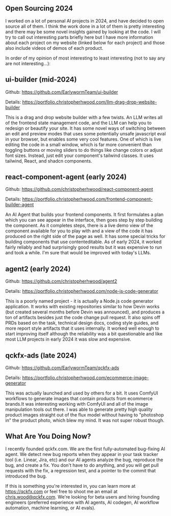 ## Open Sourcing 2024

I worked on a lot of personal AI projects in 2024, and have decided to open source all of them. I think the work done in a lot of them is pretty interesting and there may be some novel insights gained by looking at the code. I will try to call out interesting parts briefly here but I have more information about each project on my website (linked below for each project) and those also include videos of demos of each product.

In order of my opinion of most interesting to least interesting (not to say any are not interesting...):

## ui-builder (mid-2024)

Github: https://github.com/EarlywormTeam/ui-builder

Details: https://portfolio.christopherhwood.com/llm-drag-drop-website-builder

This is a drag and drop website builder with a few twists. An LLM writes all of the frontend state management code, and the LLM can help you to redesign or beautify your site. It has some novel ways of switching between an edit and preview modes that uses some potentially unsafe javascript eval in your browser, but enables some very cool features. One of which is live editing the code in a small window, which is far more convenient than toggling buttons or moving sliders to do things like change colors or adjust font sizes. Instead, just edit your component's tailwind classes. It uses tailwind, React, and shadcn components.

## react-component-agent (early 2024)

Github: https://github.com/christopherhwood/react-component-agent

Details: https://portfolio.christopherhwood.com/frontend-component-builder-agent

An AI Agent that builds your frontend components. It first formulates a plan which you can see appear in the interface, then goes step by step building the component. As it completes steps, there is a live demo view of the component available for you to play with and a view of the code it has produced on the right side of the page as well. It has some special tricks for building components that use contenteditable. As of early 2024, it worked fairly reliably and had surprisingly good results but it was expensive to run and took a while. I'm sure that would be improved with today's LLMs.

## agent2 (early 2024)

Github: https://github.com/christopherhwood/agent2

Details: https://portfolio.christopherhwood.com/node-js-code-generator

This is a poorly named project - it is actually a Node.js code generator application. It works with existing repositories similar to how Devin works (but created several months before Devin was announced), and produces a ton of artifacts besides just the code change pull request. It also spins off PRDs based on the task, technical design docs, coding style guides, and more report style artifacts that it uses internally. It worked well enough to start improving itself although the reliability was a bit questionable and like most LLM projects in early 2024 it was slow and expensive.

## qckfx-ads (late 2024)

Github: https://github.com/EarlywormTeam/qckfx-ads

Details: https://portfolio.christopherhwood.com/ecommerce-image-generator

This was actually launched and used by others for a bit. It uses ComfyUI workflows to generate images that contain products from ecommerce brands.It was interesting working with ComfyUI and all of the image manipulation tools out there. I was able to generate pretty high quality product images straight out of the flux model without having to "photoshop in" the product photo, which blew my mind. It was not super robust though.

## What Are You Doing Now?

I recently founded qckfx.com. We are the first fully-automated bug-fixing AI agent. We detect new bug reports when they appear in your task tracker tool (i.e. Linear, Jira, etc) and our AI agents analyze the bug, reproduce the bug, and create a fix. You don't have to do anything, and you will get pull requests with the fix, a regression test, and a pointer to the commit that introduced the bug. 

If this is something you're interested in, you can learn more at https://qckfx.com or feel free to shoot me an email at chris.wood@qckfx.com. We're looking for beta users and hiring founding engineers (preferred experience with AI agents, AI codegen, AI workflow automation, machine learning, or AI evals).

